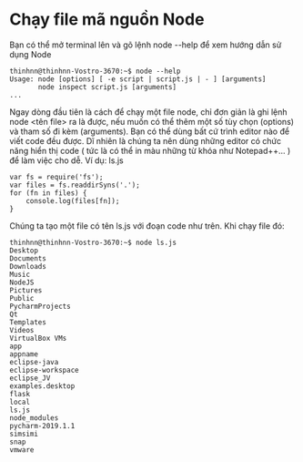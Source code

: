 # Chạy file mã nguồn Node

Bạn có thể mở terminal lên và gõ lệnh node --help để xem hướng dẫn sử dụng Node
```
thinhnn@thinhnn-Vostro-3670:~$ node --help
Usage: node [options] [ -e script | script.js | - ] [arguments]
       node inspect script.js [arguments]
...
```
Ngay dòng đầu tiên là cách để chạy một file node, chỉ đơn giản là ghi lệnh node <tên file> ra là được, nếu muốn có thể thêm một số tùy chọn (options) và tham số đi kèm (arguments).
Bạn có thể dùng bất cứ trình editor nào để viết code đều được. Dĩ nhiên là chúng ta nên dùng những editor có chức năng hiển thị code ( tức là có thể in màu những từ khóa như Notepad++... ) để làm việc cho dễ.
Ví dụ:
ls.js
```
var fs = require('fs');
var files = fs.readdirSyns('.');
for (fn in files) {
	console.log(files[fn]);
}
```
Chúng ta tạo một file có tên ls.js với đoạn code như trên.
Khi chạy file đó:
```
thinhnn@thinhnn-Vostro-3670:~$ node ls.js 
Desktop
Documents
Downloads
Music
NodeJS
Pictures
Public
PycharmProjects
Qt
Templates
Videos
VirtualBox VMs
app
appname
eclipse-java
eclipse-workspace
eclipse_JV
examples.desktop
flask
local
ls.js
node_modules
pycharm-2019.1.1
simsimi
snap
vmware
```

